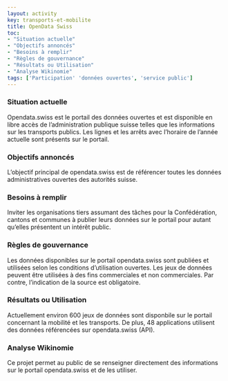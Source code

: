 ```yaml
---
layout: activity
key: transports-et-mobilite
title: OpenData Swiss
toc:
- "Situation actuelle"
- "Objectifs annoncés"
- "Besoins à remplir"
- "Règles de gouvernance"
- "Résultats ou Utilisation"
- "Analyse Wikinomie"
tags: ['Participation' 'données ouvertes', 'service public']
---
```


### Situation actuelle

Opendata.swiss est le portail des données ouvertes et est disponible en libre 
accès de l’administration publique suisse telles que les informations sur les 
transports publics. Les lignes et les arrêts avec l’horaire de l’année 
actuelle sont présents sur le portail. 

### Objectifs annoncés

L’objectif principal de opendata.swiss est de référencer toutes les données 
administratives ouvertes des autorités suisse.

### Besoins à remplir

Inviter les organisations tiers assumant des tâches pour la Confédération, 
cantons et communes à publier leurs données sur le portail pour autant 
qu’elles présentent un intérêt public.

### Règles de gouvernance

Les données disponibles sur le portail opendata.swiss sont publiées et 
utilisées selon les conditions d’utilisation ouvertes. Les jeux de données 
peuvent être utilisées à des fins commerciales et non commerciales. 
Par contre, l’indication de la source est obligatoire. 

### Résultats ou Utilisation

Actuellement environ 600 jeux de données sont disponbile sur le portail 
concernant la mobilité et  les transports. De plus, 48 applications utilisent 
des données référencées sur opendata.swiss (API).

### Analyse Wikinomie

Ce projet permet au public de se renseigner directement des informations 
sur le portail opendata.swiss et de les utiliser.
